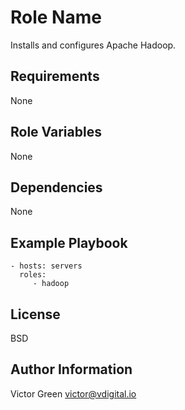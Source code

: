 Role Name
=========

Installs and configures Apache Hadoop.

Requirements
------------

None

Role Variables
--------------

None

Dependencies
------------

None

Example Playbook
----------------

    - hosts: servers
      roles:
         - hadoop

License
-------

BSD

Author Information
------------------

Victor Green
victor@vdigital.io
